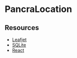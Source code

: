 # PancraLocation

## Resources

- [Leafjet](https://leafletjs.com/)
- [SQLite](https://www.sqlite.org/index.html)
- [React](https://es.react.dev/)
